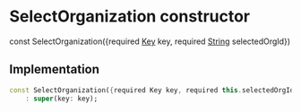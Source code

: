 


# SelectOrganization constructor






const
SelectOrganization({required [Key](https://api.flutter.dev/flutter/foundation/Key-class.html) key, required [String](https://api.flutter.dev/flutter/dart-core/String-class.html) selectedOrgId})





## Implementation

```dart
const SelectOrganization({required Key key, required this.selectedOrgId})
    : super(key: key);
```







